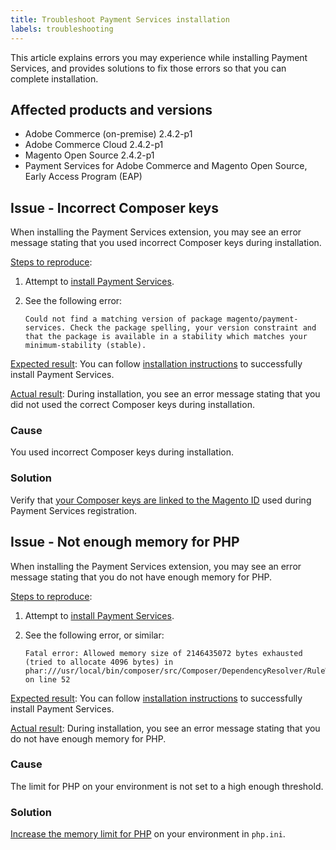 ```yaml
---
title: Troubleshoot Payment Services installation
labels: troubleshooting
---
```


This article explains errors you may experience while installing Payment Services, and provides solutions to fix those errors so that you can complete installation.

## Affected products and versions

* Adobe Commerce (on-premise) 2.4.2-p1
* Adobe Commerce Cloud 2.4.2-p1
* Magento Open Source 2.4.2-p1
* Payment Services for Adobe Commerce and Magento Open Source, Early Access Program (EAP)

## Issue - Incorrect Composer keys

When installing the Payment Services extension, you may see an error message stating that you used incorrect Composer keys during installation.

<u>Steps to reproduce</u>:

1. Attempt to [install Payment Services](https://devdocs-beta.magento.com/payment-services/install-payments.html).
1. See the following error:

   ``` terminal
   Could not find a matching version of package magento/payment-services. Check the package spelling, your version constraint and that the package is available in a stability which matches your minimum-stability (stable).
   ```

<u>Expected result</u>:
You can follow [installation instructions](https://devdocs-beta.magento.com/payment-services/install-payments.html) to successfully install Payment Services.

<u>Actual result</u>:
During installation, you see an error message stating that you did not used the correct Composer keys during installation.

### Cause

You used incorrect Composer keys during installation.

### Solution

Verify that [your Composer keys are linked to the Magento ID](https://devdocs-beta.magento.com/payment-services/install-payments.html#incorrect-composer-keys) used during Payment Services registration.

## Issue - Not enough memory for PHP

When installing the Payment Services extension, you may see an error message stating that you do not have enough memory for PHP.

<u>Steps to reproduce</u>:

1. Attempt to [install Payment Services](https://devdocs-beta.magento.com/payment-services/install-payments.html).
1. See the following error, or similar:

   ``` terminal
   Fatal error: Allowed memory size of 2146435072 bytes exhausted (tried to allocate 4096 bytes) in phar:///usr/local/bin/composer/src/Composer/DependencyResolver/RuleWatchGraph.php on line 52
   ```

<u>Expected result</u>:
You can follow [installation instructions](https://devdocs-beta.magento.com/payment-services/install-payments.html) to successfully install Payment Services.

<u>Actual result</u>:
During installation, you see an error message stating that you do not have enough memory for PHP.

### Cause

The limit for PHP on your environment is not set to a high enough threshold.

### Solution

[Increase the memory limit for PHP](https://devdocs-beta.magento.com/payment-services/install-payments.html#not-enough-memory-for-php) on your environment in `php.ini`.
